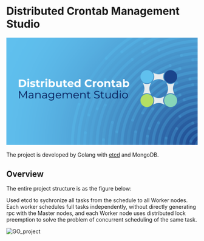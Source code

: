 # Distributed Crontab Management Studio
![Golang](/pic03.jpg)

The project is developed by Golang with [etcd](https://etcd.io/) and MongoDB.


## Overview ##
The entire project structure is as the figure below:

Used etcd to sychronize all tasks from the schedule to all Worker nodes. Each worker schedules full tasks independently, without directly generating rpc with the Master nodes, and each Worker node uses distributed lock preemption to solve the problem of concurrent scheduling of the same task.

![GO_project](https://user-images.githubusercontent.com/65502269/189682207-285434f2-1239-40c7-af7b-1344c42cd41d.jpeg)


